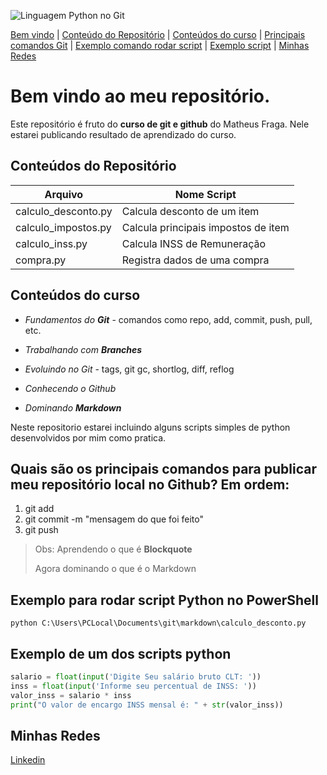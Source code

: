 ![Linguagem Python no Git](https://www.hok.com.pk/wp-content/uploads/2020/02/Python-Language-990x500.png)

[Bem vindo](#bem-vindo-ao-meu-repositório) |
[Conteúdo do Repositório](#conteúdos-do-repositório) |
[Conteúdos do curso](#conteúdos-do-curso) |
[Principais comandos Git](#quais-são-os-principais-comandos-para-publicar-meu-repositório-local-no-github-em-ordem) |
[Exemplo comando rodar script](#exemplo-para-rodar-script-python-no-powershell) |
[Exemplo script](#exemplo-de-um-dos-scripts-python) |
[Minhas Redes](#minhas-redes)


# Bem vindo ao meu repositório.

Este repositório é fruto do **curso de git e github** do Matheus Fraga. Nele estarei publicando resultado de aprendizado do curso.

## Conteúdos do Repositório

Arquivo | Nome Script
----------|------------
calculo_desconto.py | Calcula desconto de um item
calculo_impostos.py | Calcula principais impostos de item
calculo_inss.py | Calcula INSS de Remuneração
compra.py | Registra dados de uma compra



## Conteúdos do curso
* _Fundamentos do **Git**_ - comandos como repo, add, commit, push, pull, etc.

* _Trabalhando com **Branches**_

* _Evoluindo no Git_ - tags, git gc, shortlog, diff, reflog

* _Conhecendo o Github_

* _Dominando **Markdown**_

Neste repositorio estarei incluindo alguns scripts simples de python desenvolvidos por mim como pratica.

## Quais são os principais comandos para publicar meu repositório local no Github? Em ordem:

1. git add
2. git commit -m "mensagem do que foi feito"
3. git push


>Obs: Aprendendo o que é **Blockquote**
>
>Agora dominando o que é o Markdown

## Exemplo para rodar script Python no PowerShell
```
python C:\Users\PCLocal\Documents\git\markdown\calculo_desconto.py
```

## Exemplo de um dos scripts python
```py
salario = float(input('Digite Seu salário bruto CLT: '))
inss = float(input('Informe seu percentual de INSS: '))
valor_inss = salario * inss
print("O valor de encargo INSS mensal é: " + str(valor_inss)) 
```

## Minhas Redes
[Linkedin](https://www.linkedin.com/in/renan-de-moraes-data-analyst-data-engineer/)